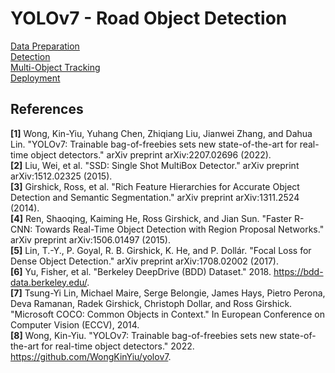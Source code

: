 # YOLOv7 - Road Object Detection
[Data Preparation](DataPreparation/README.md)  
[Detection](Detection/README.md)  
[Multi-Object Tracking](MOT/README.md)  
[Deployment](deployment/README.md)  
## References
**[1]** Wong, Kin-Yiu, Yuhang Chen, Zhiqiang Liu, Jianwei Zhang, and Dahua Lin. "YOLOv7: Trainable bag-of-freebies sets new state-of-the-art for real-time object detectors." arXiv preprint arXiv:2207.02696 (2022).  
**[2]** Liu, Wei, et al. "SSD: Single Shot MultiBox Detector." arXiv preprint arXiv:1512.02325 (2015).  
**[3]** Girshick, Ross, et al. "Rich Feature Hierarchies for Accurate Object Detection and Semantic Segmentation." arXiv preprint arXiv:1311.2524 (2014).  
**[4]** Ren, Shaoqing, Kaiming He, Ross Girshick, and Jian Sun. "Faster R-CNN: Towards Real-Time Object Detection with Region Proposal Networks." arXiv preprint arXiv:1506.01497 (2015).  
**[5]** Lin, T.-Y., P. Goyal, R. B. Girshick, K. He, and P. Dollár. "Focal Loss for Dense Object Detection." arXiv preprint arXiv:1708.02002 (2017).  
**[6]** Yu, Fisher, et al. "Berkeley DeepDrive (BDD) Dataset." 2018. https://bdd-data.berkeley.edu/.  
**[7]** Tsung-Yi Lin, Michael Maire, Serge Belongie, James Hays, Pietro Perona, Deva Ramanan, Radek Girshick, Christoph Dollar, and Ross Girshick. "Microsoft COCO: Common Objects in Context." In European Conference on Computer Vision (ECCV), 2014.  
**[8]** Wong, Kin-Yiu. "YOLOv7: Trainable bag-of-freebies sets new state-of-the-art for real-time object detectors." 2022. https://github.com/WongKinYiu/yolov7.  
